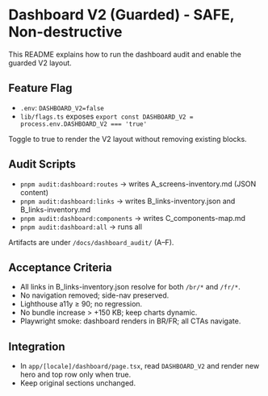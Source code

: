 # Dashboard V2 (Guarded) - SAFE, Non-destructive

This README explains how to run the dashboard audit and enable the guarded V2 layout.

## Feature Flag

- `.env`: `DASHBOARD_V2=false`
- `lib/flags.ts` exposes `export const DASHBOARD_V2 = process.env.DASHBOARD_V2 === 'true'`

Toggle to true to render the V2 layout without removing existing blocks.

## Audit Scripts

- `pnpm audit:dashboard:routes` → writes A_screens-inventory.md (JSON content)
- `pnpm audit:dashboard:links` → writes B_links-inventory.json and B_links-inventory.md
- `pnpm audit:dashboard:components` → writes C_components-map.md
- `pnpm audit:dashboard:all` → runs all

Artifacts are under `/docs/dashboard_audit/` (A–F).

## Acceptance Criteria

- All links in B_links-inventory.json resolve for both `/br/*` and `/fr/*`.
- No navigation removed; side-nav preserved.
- Lighthouse a11y ≥ 90; no regression.
- No bundle increase > +150 KB; keep charts dynamic.
- Playwright smoke: dashboard renders in BR/FR; all CTAs navigate.

## Integration

- In `app/[locale]/dashboard/page.tsx`, read `DASHBOARD_V2` and render new hero and top row only when true.
- Keep original sections unchanged.
